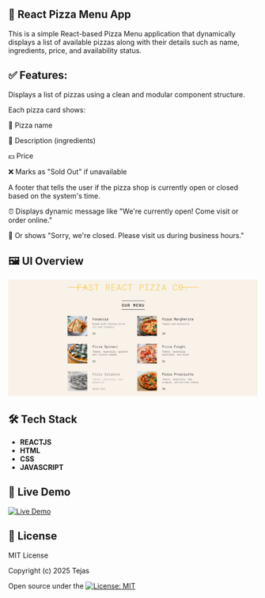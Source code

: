 ## 🍕 React Pizza Menu App
This is a simple React-based Pizza Menu application that dynamically displays a list of available pizzas along with their details such as name, ingredients, price, and availability status.

## ✅ Features:
Displays a list of pizzas using a clean and modular component structure.

Each pizza card shows:

🍕 Pizza name

🧾 Description (ingredients)

💵 Price

❌ Marks as "Sold Out" if unavailable

A footer that tells the user if the pizza shop is currently open or closed based on the system's time.

⏰ Displays dynamic message like "We're currently open! Come visit or order online."

🚫 Or shows "Sorry, we're closed. Please visit us during business hours."


## 🖼️ UI Overview

![Pizza-menu Screenshot](./public/image.png)


## 🛠️ Tech Stack

- **REACTJS**
- **HTML**
- **CSS**
- **JAVASCRIPT**

## 🚀 Live Demo

[![Live Demo](https://img.shields.io/badge/Live-Demo-green?style=for-the-badge&logo=vercel)](https://kiracode-pizza-menu.netlify.app/)


## 📄 License

MIT License

Copyright (c) 2025 Tejas

Open source under the [![License: MIT](https://img.shields.io/badge/License-MIT-yellow.svg)](LICENSE)
